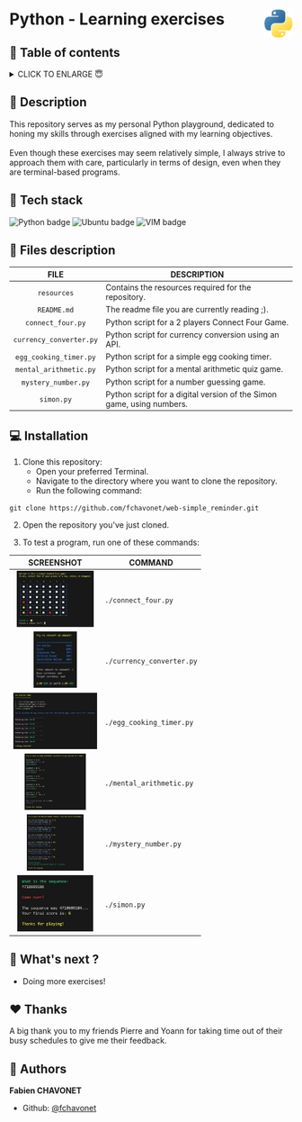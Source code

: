 # Python - Learning exercises <img height="50px" align="right" src="./resources/images/logo-python.png" alt="Python logo.">

## 🔖 Table of contents

<details>
        <summary>
		CLICK TO ENLARGE 😇
        </summary>
	    📝 <a href="#description">Description</a>
        <br>
        🔨 <a href="#tech-stack">Tech stack</a>
        <br>
        📂 <a href="#files-description">Files description</a>
        <br>
        💻 <a href="#installation">Installation</a>
        <br>
        🔧 <a href="#whats-next">What's next ?</a>
        <br>
        ♥️ <a href="#thanks">Thanks</a>
        <br>
        👷 <a href="#authors">Authors</a>
</details>

## 📝 <span id="description">Description</span>

This repository serves as my personal Python playground, dedicated to honing my skills through exercises aligned with my learning objectives.
<br><br>
Even though these exercises may seem relatively simple, I always strive to approach them with care, particularly in terms of design, even when they are terminal-based programs.

## 🔨 <span id="tech-stack">Tech stack</span>

<p align="left">
    <img src="https://img.shields.io/badge/PYTHON-3776ab?logo=python&logoColor=white&style=for-the-badge" alt="Python badge">
    <img src="https://img.shields.io/badge/UBUNTU-e95420?logo=ubuntu&logoColor=white&style=for-the-badge" alt="Ubuntu badge">
    <img src="https://img.shields.io/badge/VIM-019733?logo=vim&logoColor=white&style=for-the-badge" alt="VIM badge">
<p>

## 📂 <span id="files-description">Files description</span>

| FILE                    | DESCRIPTION                                                           |
| :---------------------: | --------------------------------------------------------------------- |
| `resources`             | Contains the resources required for the repository.                   |
| `README.md`             | The readme file you are currently reading ;).                         |
| `connect_four.py`       | Python script for a 2 players Connect Four Game.                      |
| `currency_converter.py` | Python script for currency conversion using an API.                   |
| `egg_cooking_timer.py`  | Python script for a simple egg cooking timer.                         |
| `mental_arithmetic.py`  | Python script for a mental arithmetic quiz game.                      |
| `mystery_number.py`     | Python script for a number guessing game.                             |
| `simon.py`              | Python script for a digital version of the Simon game, using numbers. |

## 💻 <span id="installation">Installation</span>

1. Clone this repository:
    - Open your preferred Terminal.
    - Navigate to the directory where you want to clone the repository.
    - Run the following command:
```
git clone https://github.com/fchavonet/web-simple_reminder.git
```

2. Open the repository you've just cloned.

3. To test a program, run one of these commands:

| SCREENSHOT                                                                       | COMMAND                   |
| :------------------------------------------------------------------------------: | ------------------------- |
| <img height="100px" src="./resources/images/screenshots/connect_four.jpg">       | `./connect_four.py`       |
| <img height="100px" src="./resources/images/screenshots/currency_converter.jpg"> | `./currency_converter.py` |  
| <img height="100px" src="./resources/images/screenshots/egg_cooking_timer.jpg">  | `./egg_cooking_timer.py`  |  
| <img height="100px" src="./resources/images/screenshots/mental_arithmetic.jpg">  | `./mental_arithmetic.py`  |  
| <img height="100px" src="./resources/images/screenshots/mystery_number.jpg">     | `./mystery_number.py`     |    
| <img height="100px" src="./resources/images/screenshots/simon.jpg">              | `./simon.py`              |  

## 🔧 <span id="whats-next">What's next ?</span>

- Doing more exercises!

## ♥️ <span id="thanks">Thanks</span>

A big thank you to my friends Pierre and Yoann for taking time out of their busy schedules to give me their feedback.

## 👷 <span id="authors">Authors</span>

**Fabien CHAVONET**
- Github: [@fchavonet](https://github.com/fchavonet)
